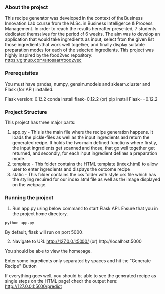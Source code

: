 ### About the project
This recipe generator was developed in the context of the Business Innovation Lab course from the M.Sc. in Business Intelligence & Process Management. In order to reach the results hereafter presented, 7 students dedicated themselves for the period of 6 weeks. The aim was to develop an application that would take ingredients as input, select from the given list those ingredients that work well together, and finally display suitable preparation modes for each of the selected ingredients. 
This project was highly inspired by the food2vec repository: https://github.com/altosaar/food2vec 

### Prerequisites
You must have pandas, numpy, gensim.models and sklearn.cluster and Flask (for API) installed.

Flask version: 0.12.2
conda install flask=0.12.2  (or) pip install Flask==0.12.2

### Project Structure
This project has three major parts:
1. app.py - This is the main file where the recipe generation happens. It loads the pickle-files as well as the input ingredients and return the generated recipe. It holds the two main defined functions where firstly, the input ingredients get scanned and those, that go well together get returned, and secondly, for each input ingredient defines a preparation mode. 
2. template - This folder contains the HTML template (index.html) to allow user to enter ingredients and displays the outcome recipe
3. static - This folder contains the css folder with style.css file which has the styling required for our index.html file  as well as the image displayed on the webpage. 

### Running the project

1. Run app.py using below command to start Flask API. Ensure that you in the project home directory. 
```
python app.py
```
By default, flask will run on port 5000.

2. Navigate to URL http://127.0.0.1:5000/ (or) http://localhost:5000

You should be able to view the homepage.

Enter some ingredients only separated by spaces and hit the "Generate Recipe"-Button 

If everything goes well, you should  be able to see the generated recipe as single steps on the HTML page!
check the output here: http://127.0.0.1:5000/predict

